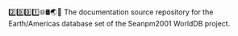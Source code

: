 2️⃣️0️⃣️0️⃣️1️⃣️🌐️🛢️🌏️📖️ The documentation source repository for the Earth/Americas database set of the Seanpm2001 WorldDB project.
